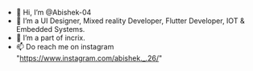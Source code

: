 - 👋 Hi, I’m @Abishek-04
- 👀 I’m a UI Designer, Mixed reality Developer, Flutter Developer, IOT & Embedded Systems.
- 💞️ I’m a part of incrix.
- 📫 Do reach me on instagram "https://www.instagram.com/abishek._.26/"

<!---
Abishek-04/Abishek-04 is a ✨ special ✨ repository because its `README.md` (this file) appears on your GitHub profile.
You can click the Preview link to take a look at your changes.
--->
<!-- - 🌱 I’m currently learning Flutter -->
